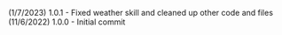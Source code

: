 (1/7/2023) 1.0.1 - Fixed weather skill and cleaned up other code and files
<br>
(11/6/2022) 1.0.0 - Initial commit 

